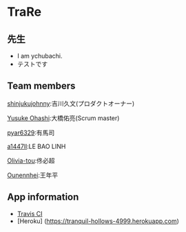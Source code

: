 # TraRe

先生
---------------
- I am ychubachi.
- テストです

Team members
---------------
[shinjukujohnny](https://github.com/shinjukujohnny):吉川久文(プロダクトオーナー)

[Yusuke Ohashi](https://github.com/yuchan):大橋佑亮(Scrum master)

[pyar6329](https://github.com/pyar6329):有馬司

[a1447ll](https://github.com/a1447ll):LE BAO LINH

[Olivia-tou](https://github.com/Olivia-tou):佟必超

[Ounennhei](https://github.com/Ounennhei):王年平

App information
---------------
* [Travis CI](https://travis-ci.org/Olivia-tou/TraRe)
* [Heroku]   (https://tranquil-hollows-4999.herokuapp.com)
